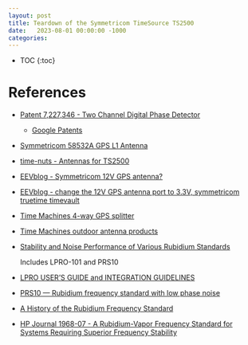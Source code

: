 ```yaml
---
layout: post
title: Teardown of the Symmetricom TimeSource TS2500
date:   2023-08-01 00:00:00 -1000
categories:
---
```


* TOC
{:toc}


# References

* [Patent 7,227,346 - Two Channel Digital Phase Detector](http://ftb.ko4bb.com/manuals/71.198.0.176/Symmetricom_digital_phase_detector_patent_7227346.pdf)

    * [Google Patents](https://patents.google.com/patent/US7227346B1/en?oq=7227346)

* [Symmetricom 58532A GPS L1 Antenna](http://ftb.ko4bb.com/manuals/71.198.0.176/Symmetricom_58532A__GPS_L1_Reference_Antenna_Datasheet.pdf)

* [time-nuts - Antennas for TS2500](https://www.mail-archive.com/time-nuts@febo.com/msg91552.html)

* [EEVblog - Symmetricom 12V GPS antenna?](https://www.eevblog.com/forum/metrology/symmetricom-12v-gps-antenna/)

* [EEVblog - change the 12V GPS antenna port to 3.3V, symmetricom truetime timevault](https://www.eevblog.com/forum/metrology/change-the-12v-gps-antenna-port-to-3-3v-symmetricom-truetime-timevault)

* [Time Machines 4-way GPS splitter](https://timemachinescorp.com/product/4-way-gps-splitter/)

* [Time Machines outdoor antenna products](https://www.timemachinescorp.com/wp-content/uploads/Outdoor-Antenna-Products-2.pdf)


* [Stability and Noise Performance of Various Rubidium Standards](http://www.ke5fx.com/rb.htm)

    Includes LPRO-101 and PRS10

* [LPRO USER’S GUIDE and INTEGRATION GUIDELINES](http://www.ham-radio.com/sbms/LPRO-101.pdf)

* [PRS10 — Rubidium frequency standard with low phase noise](https://www.thinksrs.com/downloads/pdfs/catalog/PRS10c.pdf)

* [A History of the Rubidium Frequency Standard](https://www.wriley.com/A%20History%20of%20the%20Rubidium%20Frequency%20Standard.pdf)

* [HP Journal 1968-07 - A Rubidium-Vapor Frequency Standard for Systems Requiring Superior Frequency Stability](http://diyhpl.us/~nmz787/hp_journal/www.hpl.hp.com/hpjournal/pdfs/IssuePDFs/1968-07.pdf)
